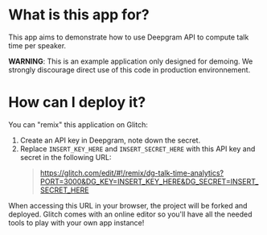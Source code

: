 # What is this app for?

This app aims to demonstrate how to use Deepgram API to compute
talk time per speaker.

**WARNING**: This is an example application only designed for demoing. We
strongly discourage direct use of this code in production environnement.

# How can I deploy it?

You can "remix" this application on Glitch:

1. Create an API key in Deepgram, note down the secret.
2. Replace `INSERT_KEY_HERE` and `INSERT_SECRET_HERE`
   with this API key and secret in the following URL:
   > https://glitch.com/edit/#!/remix/dg-talk-time-analytics?PORT=3000&DG_KEY=INSERT_KEY_HERE&DG_SECRET=INSERT_SECRET_HERE

When accessing this URL in your browser, the project will be forked and deployed. Glitch comes with
an online editor so you'll have all the needed tools to play with your own app instance!
